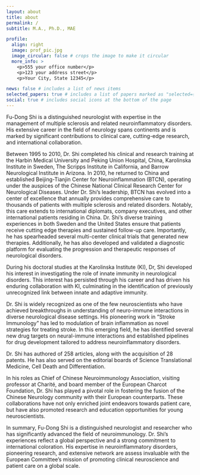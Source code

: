 ```yaml
---
layout: about
title: about
permalink: /
subtitle: M.A., Ph.D., MAE 

profile:
  align: right
  image: prof_pic.jpg
  image_circular: false # crops the image to make it circular
  more_info: >
    <p>555 your office number</p>
    <p>123 your address street</p>
    <p>Your City, State 12345</p>

news: false # includes a list of news items
selected_papers: true # includes a list of papers marked as "selected={true}"
social: true # includes social icons at the bottom of the page
---
```


Fu-Dong Shi is a distinguished neurologist with expertise in the management of multiple sclerosis and related neuroinflammatory disorders. His extensive career in the field of neurology spans continents and is marked by significant contributions to clinical care, cutting-edge research, and international collaboration.

Between 1995 to 2010, Dr. Shi completed his clinical and research training at the Harbin Medical University and Peking Union Hospital, China, Karolinska Institute in Sweden, The Scripps Institute in California, and Barrow Neurological Institute in Arizona. In 2010, he returned to China and established Beijing-Tianjin Center for Neuroinflammation (BTCN), operating under the auspices of the Chinese National Clinical Research Center for Neurological Diseases. Under Dr. Shi’s leadership, BTCN has evolved into a center of excellence that annually provides comprehensive care to thousands of patients with multiple sclerosis and related disorders. Notably, this care extends to international diplomats, company executives, and other international patients residing in China. Dr. Shi’s diverse training experiences in both Sweden and the United States ensure that patients receive cutting edge therapies and sustained follow-up care. Importantly, he has spearheaded several multi-center clinical trials that generated new therapies. Additionally, he has also developed and validated a diagnostic platform for evaluating the progression and therapeutic responses of neurological disorders.

During his doctoral studies at the Karolinska Institute (KI), Dr, Shi developed his interest in investigating the role of innate immunity in neurological disorders. This interest has persisted through his career and has driven his enduring collaboration with KI, culminating in the identification of previously unrecognized link between innate and adaptive immunity.

Dr. Shi is widely recognized as one of the few neuroscientists who have achieved breakthroughs in understanding of neuro-immune interactions in diverse neurological disease settings. His pioneering work in “Stroke Immunology” has led to modulation of brain inflammation as novel strategies for treating stroke. In this emerging field, he has identified several new drug targets on neural-immune interactions and established pipelines for drug development tailored to address neuroinflammatory disorders.

Dr. Shi has authored of 258 articles, along with the acquisition of 28 patents. He has also served on the editorial boards of Science Translational Medicine, Cell Death and Differentiation.

In his roles as Chief of Chinese Neuroimmunology Association, visiting professor at Charité, and board member of the European Charcot Foundation, Dr. Shi has played a pivotal role in fostering the fusion of the Chinese Neurology community with their European counterparts. These collaborations have not only enriched joint endeavors towards patient care, but have also promoted research and education opportunities for young neuroscientists.

In summary, Fu-Dong Shi is a distinguished neurologist and researcher who has significantly advanced the field of neuroimmunology. Dr. Shi’s experiences reflect a global perspective and a strong commitment to international coloration. His expertise in neuroinflammatory disorders, pioneering research, and extensive network are assess invaluable with the European Committee’s mission of promoting clinical neuroscience and patient care on a global scale.


